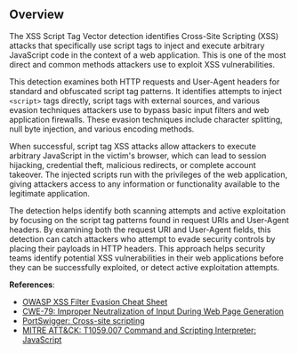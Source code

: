 ## Overview

The XSS Script Tag Vector detection identifies Cross-Site Scripting (XSS) attacks that specifically use script tags to inject and execute arbitrary JavaScript code in the context of a web application. This is one of the most direct and common methods attackers use to exploit XSS vulnerabilities.

This detection examines both HTTP requests and User-Agent headers for standard and obfuscated script tag patterns. It identifies attempts to inject `<script>` tags directly, script tags with external sources, and various evasion techniques attackers use to bypass basic input filters and web application firewalls. These evasion techniques include character splitting, null byte injection, and various encoding methods.

When successful, script tag XSS attacks allow attackers to execute arbitrary JavaScript in the victim's browser, which can lead to session hijacking, credential theft, malicious redirects, or complete account takeover. The injected scripts run with the privileges of the web application, giving attackers access to any information or functionality available to the legitimate application.

The detection helps identify both scanning attempts and active exploitation by focusing on the script tag patterns found in request URIs and User-Agent headers. By examining both the request URI and User-Agent fields, this detection can catch attackers who attempt to evade security controls by placing their payloads in HTTP headers. This approach helps security teams identify potential XSS vulnerabilities in their web applications before they can be successfully exploited, or detect active exploitation attempts.

**References**:
- [OWASP XSS Filter Evasion Cheat Sheet](https://cheatsheetseries.owasp.org/cheatsheets/XSS_Filter_Evasion_Cheat_Sheet.html)
- [CWE-79: Improper Neutralization of Input During Web Page Generation](https://cwe.mitre.org/data/definitions/79.html)
- [PortSwigger: Cross-site scripting](https://portswigger.net/web-security/cross-site-scripting)
- [MITRE ATT&CK: T1059.007 Command and Scripting Interpreter: JavaScript](https://attack.mitre.org/techniques/T1059/007/)